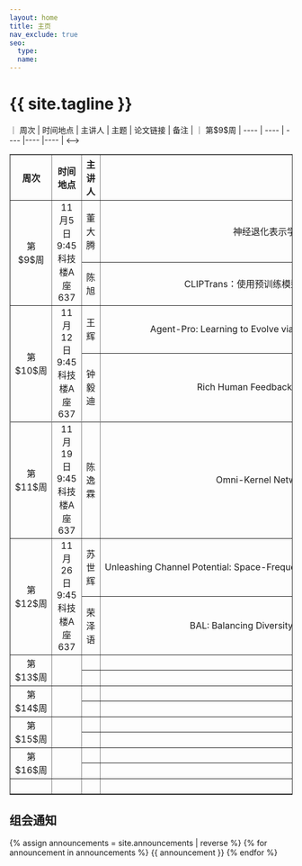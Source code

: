 ```yaml
---
layout: home
title: 主页
nav_exclude: true
seo:
  type: 
  name: 
---
```


# {{ site.tagline }}

<!-->｜ 周次  | 时间地点 |  主讲人  |  主题  |  论文链接  |  备注  |
｜ 第$9$周  | ----  | ----  | ----  |----  |----  |
<-->
<table border="1">
  <tr>
    <th style="text-align:center;">周次</th>
    <th>时间地点</th>
    <th>主讲人</th>
    <th>主题</th>
    <th>论文链接</th>
    <th>备注</th>
  </tr>
  <tr>
    <td style="text-align:center;" rowspan="2">第$9$周</td>
    <td style="text-align:center" rowspan="2">11月5日9:45<br>科技楼A座637</td>
    <td style="text-align:center;">董大腾</td>
    <td style="text-align:center; white-space: nowrap">神经退化表示学习用于全合一图像恢复</td>
    <td style="text-align:center; white-space: nowrap"><a href="https://ieeexplore.ieee.org/document/10680296" target= "_blank"> Neural Degradation Representation Learning for All-in-One Image Restoration </a></td>
    <td style="text-align:center;" rowspan="2"><a href="https://basics.sjtu.edu.cn/~yangqizhe/pdf/group/semin9-ddt-1105.pptx" target= "_blank"> Slides By 董大腾 </a></td>
  </tr>
  <tr>
    <td style="text-align:center;">陈旭</td>
      <td style="text-align:center; white-space: nowrap">CLIPTrans：使用预训练模型传递视觉知识用于多模态机器翻译</td>
    <td style="text-align:center; white-space: nowrap"><a href="https://openaccess.thecvf.com//content/ICCV2023/html/Gupta_CLIPTrans_Transferring_Visual_Knowledge_with_Pre-trained_Models_for_Multimodal_Machine_ICCV_2023_paper.html" target= "_blank" >CLIPTrans: Transferring Visual Knowledge with Pre-trained Models for Multimodal Machine Translation
</a></td>
  </tr>
   <tr>
    <td style="text-align:center;" rowspan="2">第$10$周</td>
    <td style="text-align:center" rowspan="2">11月12日9:45<br>科技楼A座637</td>
    <td style="text-align:center;">王辉</td>
    <td style="text-align:center; white-space: nowrap">Agent-Pro: Learning to Evolve via Policy-Level Reflection and
Optimization</td>
    <td style="text-align:center;"><a href="https://aclanthology.org/2024.acl-long.292/" target= "_blank"> Agent-Pro: Learning to Evolve via Policy-Level Reflection and
Optimization </a></td>
    <td style="text-align:center;" rowspan="2"></td>
  </tr>
  <tr>
    <td style="text-align:center;">钟毅迪</td>
    <td style="text-align:center; white-space: nowrap">Rich Human Feedback for Text-to-Image Generation</td>
    <td style="text-align:center;"><a href="https://openaccess.thecvf.com/content/CVPR2024/html/Liang_Rich_Human_Feedback_for_Text-to-Image_Generation_CVPR_2024_paper.html" target= "_blank"> Rich Human Feedback for Text-to-Image Generation </a></td>
  </tr>
   <tr>
    <td style="text-align:center;" rowspan="2">第$11$周</td>
    <td style="text-align:center" rowspan="2">11月19日9:45<br>科技楼A座637</td>
    <td style="text-align:center" rowspan="2">陈逸霖</td>
    <td style="text-align:center; white-space: nowrap" rowspan="2">Omni-Kernel Network for Image Restoration</td>
    <td style="text-align:center;" rowspan="2"><a href="https://ojs.aaai.org/index.php/AAAI/article/view/27907" target= "_blank"> Omni-Kernel Network for Image Restoration </a></td>
    <td style="text-align:center;" rowspan="2"><a href="https://basics.sjtu.edu.cn/~yangqizhe/pdf/group/semin11-cyl-1119.pptx" target= "_blank"> Slides By 陈逸霖</a></td>
  </tr>
  <tr>
  </tr>
  <tr>
    <td style="text-align:center;" rowspan="2">第$12$周</td>
    <td style="text-align:center" rowspan="2">11月26日9:45<br>科技楼A座637</td>
    <td style="text-align:center" >苏世辉</td>
    <td style="text-align:center; white-space: nowrap" >Unleashing Channel Potential: Space-Frequency Selection Convolution for SAR Object Detection</td>
    <td style="text-align:center;" ><a href="https://ieeexplore.ieee.org/document/10656163" target= "_blank"> Unleashing Channel Potential: Space-Frequency Selection Convolution for SAR Object Detection </a></td>
    <td style="text-align:center;" rowspan="2"></td>
  </tr>
 <tr>
    <td style="text-align:center;">荣泽语</td>
      <td style="text-align:center; white-space: nowrap">BAL: Balancing Diversity and Novelty for Active Learning</td>
    <td style="text-align:center; white-space: nowrap"><a href="https://ieeexplore.ieee.org/stamp/stamp.jsp?arnumber=10372131" target= "_blank" >BAL: Balancing Diversity and Novelty for Active Learning</a></td>
  </tr>
   <tr>
    <td style="text-align:center;" rowspan="2">第$13$周</td>
    <td style="text-align:center" rowspan="2"></td>
    <td style="text-align:center;"></td>
    <td style="text-align:center; white-space: nowrap"></td>
    <td style="text-align:center;"></td>
    <td style="text-align:center;" rowspan="2"></td>
  </tr>
  <tr>
    <td style="text-align:center;"></td>
    <td style="text-align:center; white-space: nowrap"></td>
    <td style="text-align:center;"></td>
  </tr>
   <tr>
    <td style="text-align:center;" rowspan="2">第$14$周</td>
    <td style="text-align:center" rowspan="2"></td>
    <td style="text-align:center;"></td>
    <td style="text-align:center; white-space: nowrap"></td>
    <td style="text-align:center;"></td>
    <td style="text-align:center;" rowspan="2"></td>
  </tr>
  <tr>
    <td style="text-align:center;"></td>
    <td style="text-align:center; white-space: nowrap"></td>
    <td style="text-align:center;"></td>
  </tr>
   <tr>
    <td style="text-align:center;" rowspan="2">第$15$周</td>
    <td style="text-align:center" rowspan="2"></td>
    <td style="text-align:center;"></td>
    <td style="text-align:center; white-space: nowrap"></td>
    <td style="text-align:center;"></td>
    <td style="text-align:center;" rowspan="2"></td>
  </tr>
  <tr>
    <td style="text-align:center;"></td>
    <td style="text-align:center; white-space: nowrap"></td>
    <td style="text-align:center;"></td>
  </tr>
   <tr>
    <td style="text-align:center;" rowspan="2">第$16$周</td>
    <td style="text-align:center" rowspan="2"></td>
    <td style="text-align:center;"></td>
    <td style="text-align:center; white-space: nowrap"></td>
    <td style="text-align:center;"></td>
    <td style="text-align:center;" rowspan="2"></td>
  </tr>
  <tr>
    <td style="text-align:center;"></td>
    <td style="text-align:center; white-space: nowrap"></td>
    <td style="text-align:center;"></td>
  </tr>

   <tr>
    <td style="text-align:center;" rowspan="2"></td>
    <td style="text-align:center;" rowspan="2"></td>
    <td style="text-align:center;" rowspan="2"></td>
    <td style="text-align:center;" rowspan="2"></td>
    <td style="text-align:center;" rowspan="2">&ensp;&ensp;&ensp;&ensp;&ensp;&ensp;&ensp;&ensp;&ensp;&ensp;&ensp;&ensp;&ensp;&ensp;&ensp;&ensp;&ensp;&ensp;&ensp;&ensp;&ensp;&ensp;&ensp;&ensp;&ensp;&ensp;&ensp;&ensp;&ensp;&ensp;&ensp;&ensp;&ensp;&ensp;&ensp;&ensp;&ensp;&ensp;&ensp;&ensp;&ensp;&ensp;&ensp;&ensp;&ensp;&ensp;&ensp;&ensp;&ensp;&ensp;&ensp;&ensp;&ensp;&ensp;&ensp;&ensp;&ensp;&ensp;&ensp;&ensp;&ensp;&ensp;&ensp;&ensp;&ensp;&ensp;</td>
    <td style="text-align:center;" rowspan="2">&ensp;&ensp;&ensp;&ensp;&ensp;&ensp;&ensp;&ensp;&ensp;&ensp;&ensp;&ensp;&ensp;&ensp;&ensp;&ensp;&ensp;</td>
  </tr>
</table>



## 组会通知

{% assign announcements = site.announcements | reverse %}
{% for announcement in announcements %}
{{ announcement }}
{% endfor %}
